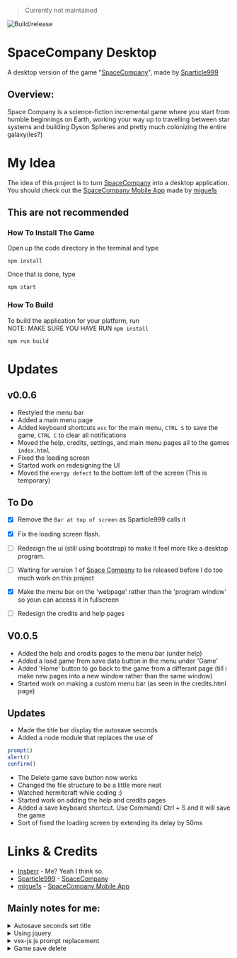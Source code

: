 > Currently not maintained


![Build/release](https://github.com/insberr/SpaceCompany-Desktop/workflows/Build/release/badge.svg)


# SpaceCompany Desktop
A desktop version of the game "<a href="https://github.com/sparticle999/spacecompany">SpaceCompany</a>", made by <a href="https://github.com/sparticle999">Sparticle999</a>

## Overview:
Space Company is a science-fiction incremental game where you start from humble beginnings on Earth, working your way up to travelling between star systems and building Dyson Spheres and pretty much colonizing the entire galaxy(ies?)

# My Idea
The idea of this project is to turn <a href="https://github.com/sparticle999/spacecompany">SpaceCompany</a> into a desktop application.
<br>You should check out the <a href="https://github.com/migue1s/SpaceCompanyNative" target="_blank">SpaceCompany Mobile App</a> made by <a href="https://github.com/migue1s" target="_blank">migue1s</a>


## This are not recommended
### How To Install The Game
Open up the code directory in the terminal and type
```
npm install
```
Once that is done, type
```
npm start
```

### How To Build
To build the application for your platform, run
<br>NOTE: MAKE SURE YOU HAVE RUN `npm install`
```
npm run build
```


# Updates
## v0.0.6
* Restyled the menu bar
* Added a main menu page
* Added keyboard shortcuts 
`esc` for the main menu,
`CTRL S` to save the game,
`CTRL C` to clear all notifications
* Moved the help, credits, settings, and main menu pages all to the games `index.html`
* Fixed the loading screen
* Started work on redesigning the UI
* Moved the `energy defect` to the bottom left of the screen (This is temporary)


## To Do
* [x] Remove the `Bar at top of screen` as Sparticle999 calls it
* [x] Fix the loading screen flash. 
* [ ] Redesign the ui (still using bootstrap) to make it feel more like a desktop program.
* [ ] Waiting for version 1 of <a href="https://github.com/sparticle999/spacecompany">Space Company</a> to be released before I do too much work on this project
* [x] Make the menu bar on the 'webpage' rather than the 'program window' so youn can access it in fullscreen
* [ ] Redesign the credits and help pages


## V0.0.5
* Added the help and credits pages to the menu bar (under help)
* Added a load game from save data button in the menu under 'Game'
* Added 'Home' button to go back to the game from a differant page (till i make new pages into a new window rather than the same window)
* Started work on making a custom menu bar (as seen in the credits.html page)


## Updates
* Made the title bar display the autosave seconds
* Added a node module that replaces the use of
```js
prompt()
alert()
confirm()
``` 
* The Delete game save button now works
* Changed the file structure to be a little more neat
* Watched hermitcraft while coding :)
* Started work on adding the help and credits pages
* Added a save keyboard shortcut. Use Command/ Ctrl + S and it will save the game
* Sort of fixed the loading screen by extending its delay by 50ms


# Links & Credits
* <a href="https://github.com/Insberr" target="_blank">Insberr</a> - Me? Yeah I think so.
* <a href="https://github.com/sparticle999" target="_blank">Sparticle999</a> - <a href="https://github.com/sparticle999/spacecompany">SpaceCompany</a>
* <a href="https://github.com/migue1s" target="_blank">migue1s</a> - <a href="https://github.com/migue1s/SpaceCompanyNative" target="_blank">SpaceCompany Mobile App</a>



## Mainly notes for me:
<details><summary>Autosave seconds set title</summary>
<p>

```js
// This is what to put before the time left
document.title = companyName + " Company - Autosaving in " +
```
</p>
</details>


<details><summary>Using jquery</summary>
<p>

```html
<!-- this goes in the index.html file, at the bottom with all the script tags -->
<script>window.$ = window.jQuery = require('jquery');</script>
```
</p>
</details>

<details><summary>vex-js js prompt replacement</summary>
<p>

```html
<link rel="stylesheet" href="game/vex.css" />
<link rel="stylesheet" href="game/vex-theme-os.css" />
```

This goes in any js file that uses the `prompt()` function

```js
// This goes in any js file that uses the `prompt()` function
const vex = require('vex-js');
vex.registerPlugin(require('vex-dialog'))
vex.defaultOptions.className = 'vex-theme-os'
```

</p>
</details>

<details><summary>Game save delete</summary>
<p>

```js
instance.deleteSave = function() {
    var deleteSave;
    vex.dialog.prompt({
        message: "Are you sure you want to delete this save? It is irreversible! If so, type 'DELETE' into the box.",
        placeholder: 'DELETE',
        callback: function (value) {
            deleteSave = value;
            console.log(value)
            if(deleteSave === "DELETE") {
                localStorage.removeItem("save");
        
                vex.dialog.alert("Deleted Save");
                window.location.reload();
            } else {
                vex.dialog.alert("Deletion Cancelled");
            }
        }
    });
};
```

</p>
</details>
